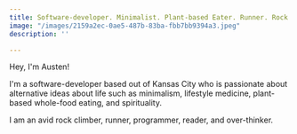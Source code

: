 ```yaml
---
title: Software-developer. Minimalist. Plant-based Eater. Runner. Rock Climber. Over-thinker.
image: "/images/2159a2ec-0ae5-487b-83ba-fbb7bb9394a3.jpeg"
description: ''

---
```

Hey, I'm Austen!

I'm a software-developer based out of Kansas City who is passionate about alternative ideas about life such as minimalism, lifestyle medicine, plant-based whole-food eating, and spirituality.

I am an avid rock climber, runner, programmer, reader, and over-thinker. 